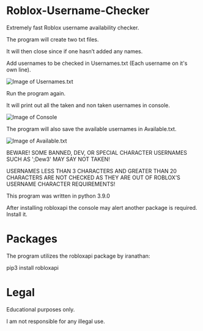 # Roblox-Username-Checker
Extremely fast Roblox username availability checker.

The program will create two txt files. 

It will then close since if one hasn’t added any names. 

Add usernames to be checked in Usernames.txt (Each username on it's own line). 

![Image of Usernames.txt](https://i.imgur.com/kbRCZRM.png)

Run the program again.

It will print out all the taken and non taken usernames in console.

![Image of Console](https://i.imgur.com/HO8r22N.png)

The program will also save the available usernames in Available.txt.

![Image of Available.txt](https://i.imgur.com/uxR5HEJ.png)

BEWARE! SOME BANNED, DEV, OR SPECIAL CHARACTER USERNAMES SUCH AS ';Dew3' MAY SAY NOT TAKEN! 

USERNAMES LESS THAN 3 CHARACTERS AND GREATER THAN 20 CHARACTERS ARE NOT CHECKED AS THEY ARE OUT OF ROBLOX’S USERNAME CHARACTER REQUIREMENTS!

This program was written in python 3.9.0

After installing robloxapi the console may alert another package is required. Install it.

# Packages

The program utilizes the robloxapi package by iranathan:

pip3 install robloxapi


# Legal

Educational purposes only.

I am not responsible for any illegal use.
